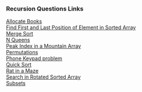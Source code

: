### Recursion Questions Links

[Allocate Books](https://www.codingninjas.com/studio/problems/allocate-books_1090540)<br>
[Find First and Last Position of Element in Sorted Array](https://leetcode.com/problems/find-first-and-last-position-of-element-in-sorted-array/description/)<br>
[Merge Sort](https://leetcode.com/problems/sort-an-array/description/)<br>
[N Queens](https://leetcode.com/problems/n-queens/)<br>
[Peak Index in a Mountain Array](https://leetcode.com/problems/peak-index-in-a-mountain-array/)<br>
[Permutations](https://leetcode.com/problems/permutations/description/)<br>
[Phone Keypad problem](https://leetcode.com/problems/letter-combinations-of-a-phone-number/)<br>
[Quick Sort](https://www.codingninjas.com/studio/problems/quick-sort_983625)<br>
[Rat in a Maze](https://www.codingninjas.com/studio/problems/rat-in-a-maze_1215030?leftPanelTabValue=PROBLEM)<br>
[Search in Rotated Sorted Array](https://leetcode.com/problems/search-in-rotated-sorted-array/description/)<br>
[Subsets](https://leetcode.com/problems/subsets/) <br>
